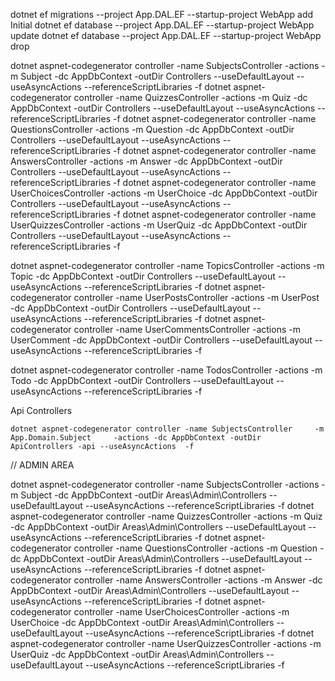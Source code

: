 dotnet ef migrations --project App.DAL.EF --startup-project WebApp add Initial
dotnet ef database --project App.DAL.EF --startup-project WebApp update
dotnet ef database --project App.DAL.EF --startup-project WebApp drop

dotnet aspnet-codegenerator controller -name SubjectsController        -actions -m  Subject        -dc AppDbContext -outDir Controllers --useDefaultLayout --useAsyncActions --referenceScriptLibraries -f
dotnet aspnet-codegenerator controller -name QuizzesController        -actions -m  Quiz        -dc AppDbContext -outDir Controllers --useDefaultLayout --useAsyncActions --referenceScriptLibraries -f
dotnet aspnet-codegenerator controller -name QuestionsController        -actions -m  Question        -dc AppDbContext -outDir Controllers --useDefaultLayout --useAsyncActions --referenceScriptLibraries -f
dotnet aspnet-codegenerator controller -name AnswersController        -actions -m  Answer        -dc AppDbContext -outDir Controllers --useDefaultLayout --useAsyncActions --referenceScriptLibraries -f
dotnet aspnet-codegenerator controller -name UserChoicesController        -actions -m  UserChoice        -dc AppDbContext -outDir Controllers --useDefaultLayout --useAsyncActions --referenceScriptLibraries -f
dotnet aspnet-codegenerator controller -name UserQuizzesController        -actions -m  UserQuiz        -dc AppDbContext -outDir Controllers --useDefaultLayout --useAsyncActions --referenceScriptLibraries -f

dotnet aspnet-codegenerator controller -name TopicsController        -actions -m  Topic        -dc AppDbContext -outDir Controllers --useDefaultLayout --useAsyncActions --referenceScriptLibraries -f
dotnet aspnet-codegenerator controller -name UserPostsController        -actions -m  UserPost        -dc AppDbContext -outDir Controllers --useDefaultLayout --useAsyncActions --referenceScriptLibraries -f
dotnet aspnet-codegenerator controller -name UserCommentsController        -actions -m  UserComment        -dc AppDbContext -outDir Controllers --useDefaultLayout --useAsyncActions --referenceScriptLibraries -f

dotnet aspnet-codegenerator controller -name TodosController        -actions -m  Todo        -dc AppDbContext -outDir Controllers --useDefaultLayout --useAsyncActions --referenceScriptLibraries -f

Api Controllers

~~~
dotnet aspnet-codegenerator controller -name SubjectsController     -m App.Domain.Subject     -actions -dc AppDbContext -outDir ApiControllers -api --useAsyncActions  -f
~~~


// ADMIN AREA

dotnet aspnet-codegenerator controller -name SubjectsController        -actions -m  Subject        -dc AppDbContext -outDir Areas\Admin\Controllers --useDefaultLayout --useAsyncActions --referenceScriptLibraries -f
dotnet aspnet-codegenerator controller -name QuizzesController        -actions -m  Quiz        -dc AppDbContext -outDir Areas\Admin\Controllers --useDefaultLayout --useAsyncActions --referenceScriptLibraries -f
dotnet aspnet-codegenerator controller -name QuestionsController        -actions -m  Question        -dc AppDbContext -outDir Areas\Admin\Controllers --useDefaultLayout --useAsyncActions --referenceScriptLibraries -f
dotnet aspnet-codegenerator controller -name AnswersController        -actions -m  Answer        -dc AppDbContext -outDir Areas\Admin\Controllers --useDefaultLayout --useAsyncActions --referenceScriptLibraries -f
dotnet aspnet-codegenerator controller -name UserChoicesController        -actions -m  UserChoice        -dc AppDbContext -outDir Areas\Admin\Controllers --useDefaultLayout --useAsyncActions --referenceScriptLibraries -f
dotnet aspnet-codegenerator controller -name UserQuizzesController        -actions -m  UserQuiz        -dc AppDbContext -outDir Areas\Admin\Controllers --useDefaultLayout --useAsyncActions --referenceScriptLibraries -f
